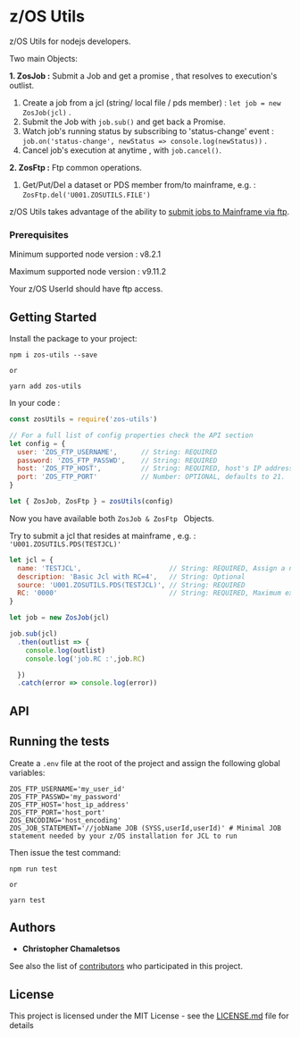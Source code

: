

# z/OS Utils

z/OS Utils for nodejs developers. 

Two main Objects:

__1. ZosJob :__ Submit a Job and get a promise , that resolves to execution's outlist.

1. Create a job from a jcl (string/ local file / pds member) : ```let job = new ZosJob(jcl)``` .
2. Submit the Job with ```job.sub()``` and get back a Promise.
3. Watch job's running status by subscribing to 'status-change' event : ```job.on('status-change', newStatus => console.log(newStatus))``` .
4. Cancel job's execution at anytime , with ```job.cancel()```.


__2. ZosFtp :__ Ftp common operations.

1. Get/Put/Del a dataset or PDS member from/to mainframe, e.g. : ```ZosFtp.del('U001.ZOSUTILS.FILE')```


z/OS Utils takes advantage of the ability to [submit jobs to Mainframe via ftp](https://www.ibm.com/support/knowledgecenter/en/SSLTBW_2.1.0/com.ibm.zos.v2r1.halu001/intfjes.htm).

### Prerequisites

Minimum supported node version : v8.2.1

Maximum supported node version : v9.11.2

Your z/OS UserId should have ftp access.

## Getting Started
Install the package to your project:

```
npm i zos-utils --save 

or

yarn add zos-utils
```

In your code :
```javascript
const zosUtils = require('zos-utils')

// For a full list of config properties check the API section
let config = {
  user: 'ZOS_FTP_USERNAME',      // String: REQUIRED
  password: 'ZOS_FTP_PASSWD',    // String: REQUIRED
  host: 'ZOS_FTP_HOST',          // String: REQUIRED, host's IP address 
  port: 'ZOS_FTP_PORT'           // Number: OPTIONAL, defaults to 21.
}

let { ZosJob, ZosFtp } = zosUtils(config)
```
Now you have available both ```ZosJob & ZosFtp ``` Objects.

Try to submit a jcl that resides at mainframe , e.g. : ```'U001.ZOSUTILS.PDS(TESTJCL)'```

```javascript
let jcl = {
  name: 'TESTJCL',                      // String: REQUIRED, Assign a name to your job, used for logging and outlist save name
  description: 'Basic Jcl with RC=4',   // String: Optional
  source: 'U001.ZOSUTILS.PDS(TESTJCL)', // String: REQUIRED
  RC: '0000'                            // String: REQUIRED, Maximum expected return code
}

let job = new ZosJob(jcl)

job.sub(jcl)
  .then(outlist => {
    console.log(outlist)
    console.log('job.RC :',job.RC)

  })
  .catch(error => console.log(error))

```
## API



## Running the tests
Create a ```.env``` file at the root of the project and assign the following global variables:

```env
ZOS_FTP_USERNAME='my_user_id'
ZOS_FTP_PASSWD='my_password'
ZOS_FTP_HOST='host_ip_address'
ZOS_FTP_PORT='host_port'
ZOS_ENCODING='host_encoding'
ZOS_JOB_STATEMENT='//jobName JOB (SYSS,userId,userId)' # Minimal JOB statement needed by your z/OS installation for JCL to run 
```
Then issue the test command:

```
npm run test

or 

yarn test
```
## Authors

* **Christopher Chamaletsos** 

See also the list of [contributors](https://github.com/your/project/contributors) who participated in this project.

## License

This project is licensed under the MIT License - see the [LICENSE.md](LICENSE.md) file for details
